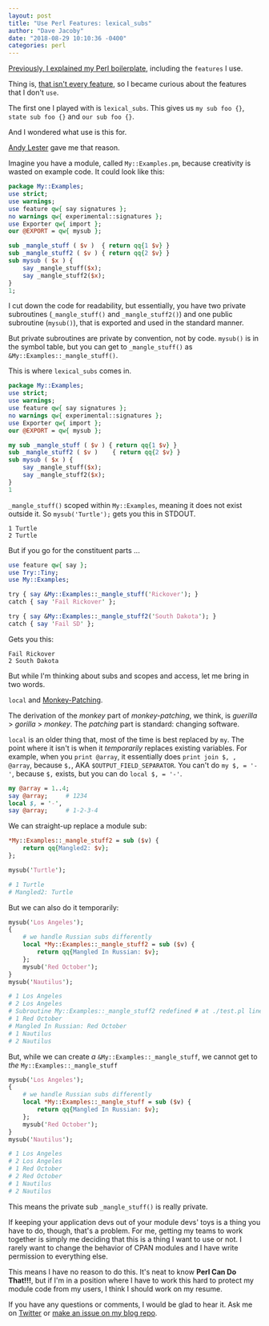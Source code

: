 ```yaml
---
layout: post
title: "Use Perl Features: lexical_subs"
author: "Dave Jacoby"
date: "2018-08-29 10:10:36 -0400"
categories: perl
---
```


[Previously, I explained my Perl boilerplate](https://jacoby.github.io/perl/2018/08/28/how-i-write-perl-boilerplate-and-signatures.html), including the `features` I use.

Thing is, [that isn't every feature](https://metacpan.org/pod/feature), so I became curious about the features that I don't `use`.

The first one I played with is `lexical_subs`. This gives us `my sub foo {}`, `state sub foo {}` and `our sub foo {}`.

And I wondered what use is this for.

[Andy Lester](https://twitter.com/petdance) gave me that reason.

Imagine you have a module, called `My::Examples.pm`, because creativity is wasted on example code. It could look like this:

```perl
package My::Examples;
use strict;
use warnings;
use feature qw{ say signatures };
no warnings qw{ experimental::signatures };
use Exporter qw{ import };
our @EXPORT = qw{ mysub };

sub _mangle_stuff ( $v )  { return qq{1 $v} }
sub _mangle_stuff2 ( $v ) { return qq{2 $v} }
sub mysub ( $x ) {
    say _mangle_stuff($x);
    say _mangle_stuff2($x);
}
1;
```

I cut down the code for readability, but essentially, you have two private subroutines (`_mangle_stuff()` and `_mangle_stuff2()`) and one public subroutine (`mysub()`), that is exported and used in the standard manner.

But private subroutines are private by convention, not by code. `mysub()` is in the symbol table, but you can get to `_mangle_stuff()` as `&My::Examples::_mangle_stuff()`.

This is where `lexical_subs` comes in.

```perl
package My::Examples;
use strict;
use warnings;
use feature qw{ say signatures };
no warnings qw{ experimental::signatures };
use Exporter qw{ import };
our @EXPORT = qw{ mysub };

my sub _mangle_stuff ( $v ) { return qq{1 $v} }
sub _mangle_stuff2 ( $v )    { return qq{2 $v} }
sub mysub ( $x ) {
    say _mangle_stuff($x);
    say _mangle_stuff2($x);
}
1
```

`_mangle_stuff()` scoped within `My::Examples`, meaning it does not exist outside it. So `mysub('Turtle');` gets you this in STDOUT.

```text
1 Turtle
2 Turtle
```

But if you go for the constituent parts ...

```perl
use feature qw{ say };
use Try::Tiny;
use My::Examples;

try { say &My::Examples::_mangle_stuff('Rickover'); }
catch { say 'Fail Rickover' };

try { say &My::Examples::_mangle_stuff2('South Dakota'); }
catch { say 'Fail SD' };
```

Gets you this:

```text
Fail Rickover
2 South Dakota
```

But while I'm thinking about subs and scopes and access, let me bring in two words.

`local` and [Monkey-Patching](https://davidwalsh.name/monkey-patching).

The derivation of the _monkey_ part of _monkey-patching_, we think, is _guerilla_ > _gorilla_ > _monkey_. The _patching_ part is standard: changing software.

`local` is an older thing that, most of the time is best replaced by `my`. The point where it isn't is when it _temporarily_ replaces existing variables. For example, when you `print @array`, it essentially does `print join $, , @array`, because `$,`, AKA `$OUTPUT_FIELD_SEPARATOR`. You can't do `my $, = '-'`, because `$,` exists, but you can do `local $, = '-'`.

```perl
my @array = 1..4;
say @array;     # 1234
local $, = '-',
say @array;     # 1-2-3-4
```

We can straight-up replace a module sub:

```perl
*My::Examples::_mangle_stuff2 = sub ($v) {
    return qq{Mangled2: $v};
};

mysub('Turtle');

# 1 Turtle
# Mangled2: Turtle
```

But we can also do it temporarily:

```perl
mysub('Los Angeles');
{
    # we handle Russian subs differently
    local *My::Examples::_mangle_stuff2 = sub ($v) {
        return qq{Mangled In Russian: $v};
    };
    mysub('Red October');
}
mysub('Nautilus');

# 1 Los Angeles
# 2 Los Angeles
# Subroutine My::Examples::_mangle_stuff2 redefined # at ./test.pl line 35.
# 1 Red October
# Mangled In Russian: Red October
# 1 Nautilus
# 2 Nautilus
```

But, while we can create _a_ `&My::Examples::_mangle_stuff`, we cannot get to _the_ `My::Examples::_mangle_stuff`

```perl
mysub('Los Angeles');
{
    # we handle Russian subs differently
    local *My::Examples::_mangle_stuff = sub ($v) {
        return qq{Mangled In Russian: $v};
    };
    mysub('Red October');
}
mysub('Nautilus');

# 1 Los Angeles
# 2 Los Angeles
# 1 Red October
# 2 Red October
# 1 Nautilus
# 2 Nautilus
```

This means the private sub `_mangle_stuff()` is really private.

If keeping your application devs out of your module devs' toys is a thing you have to do, though, that's a problem. For me, getting my teams to work together is simply me deciding that this is a thing I want to use or not. I rarely want to change the behavior of CPAN modules and I have write permission to everything else.

This means I have no reason to do this. It's neat to know **Perl Can Do That!!!**, but if I'm in a position where I have to work this hard to protect my module code from my users, I think I should work on my resume.

If you have any questions or comments, I would be glad to hear it. Ask me on [Twitter](https://twitter.com/jacobydave) or [make an issue on my blog repo](https://github.com/jacoby/jacoby.github.io).

